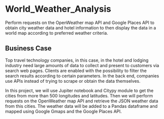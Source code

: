 # World_Weather_Analysis

Perform requests on the OpenWeather map API and Google Places API to obtain city weather data and hotel information to then display the data in a world map according to preferred weather criteria.

## Business Case

Top travel technology companies, in this case, in the hotel and lodging industry need large amounts of data to collect and present to customers via search web pages.  Clients are enabled with the possibility to filter the search results according to certain parameters.  In the back end, companies use APIs instead of trying to scrape or obtain the data themselves.

In this project, we will use Jupiter notebook and Citypy module to get the cities from more than 500 longitudes and latitudes. Then we will perform requests on the OpenWeather map API and retrieve the JSON weather data from this cities.  The weather data will be added to a Pandas dataframe and mapped using Google Gmaps and the Google Places API.
